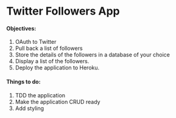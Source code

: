 # Twitter Followers App

#### Objectives:

1. OAuth to Twitter
2. Pull back a list of followers
3. Store the details of the followers in a database of your choice
4. Display a list of the followers.
5. Deploy the application to Heroku.

#### Things to do:

1. TDD the application
2. Make the application CRUD ready
3. Add styling

